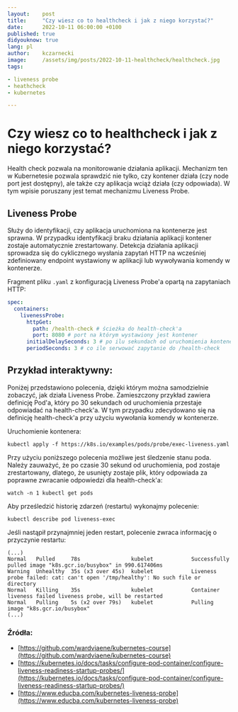 ```yaml
---
layout:    post
title:     "Czy wiesz co to healthcheck i jak z niego korzystać?"
date:      2022-10-11 06:00:00 +0100
published: true
didyouknow: true
lang: pl
author:    kczarnecki
image:     /assets/img/posts/2022-10-11-healthcheck/healthcheck.jpg
tags:

- liveness probe
- heathcheck
- kubernetes

---
```


# Czy wiesz co to healthcheck i jak z niego korzystać?

Health check pozwala na monitorowanie działania aplikacji. Mechanizm ten w Kubernetesie pozwala sprawdzić nie tylko, czy
kontener działa (czy node port jest dostępny), ale także czy aplikacja wciąż działa (czy odpowiada). W tym wpisie
poruszany jest temat mechanizmu Liveness Probe.

## Liveness Probe

Służy do identyfikacji, czy aplikacja uruchomiona na kontenerze jest sprawna. W przypadku identyfikacji braku działania
aplikacji kontener zostaje automatycznie zrestartowany. Detekcja działania aplikacji sprowadza się do cyklicznego
wysłania zapytań HTTP na wcześniej zdefiniowany endpoint wystawiony w aplikacji lub wywoływania komendy w kontenerze.

Fragment pliku `.yaml` z konfiguracją Liveness Probe'a opartą na zapytaniach HTTP:

```yaml
spec:
  containers:
    livenessProbe:
      httpGet:
        path: /health-check # ścieżka do health-check'a
        port: 8080 # port na którym wystawiony jest kontener
      initialDelaySeconds: 3 # po ilu sekundach od uruchomienia kontenera włączyć health-checka 
      periodSeconds: 3 # co ile serwować zapytanie do /health-check
```

## Przykład interaktywny:

Poniżej przedstawiono polecenia, dzięki którym można samodzielnie zobaczyć, jak działa Liveness Probe. Zamieszczony
przykład zawiera definicję Pod'a, który po 30 sekundach od uruchomienia przestaje odpowiadać na health-check'a. W tym
przypadku zdecydowano się na definicję health-check'a przy użyciu wywołania komendy w kontenerze.

Uruchomienie kontenera:

```shell
kubectl apply -f https://k8s.io/examples/pods/probe/exec-liveness.yaml
```

Przy użyciu poniższego polecenia możliwe jest śledzenie stanu poda. Należy zauważyć, że po czasie 30 sekund od
uruchomienia, pod zostaje zrestartowany, dlatego, że usunięty zostaje plik, który odpowiada za poprawne zwracanie
odpowiedzi dla health-check'a:

```shell
watch -n 1 kubectl get pods
```

Aby prześledzić historię zdarzeń (restartu) wykonajmy polecenie:

```shell
kubectl describe pod liveness-exec
```

Jeśli nastąpił przynajmniej jeden restart, polecenie zwraca informację o przyczynie restartu:

```shell
(...)
Normal   Pulled     78s                kubelet            Successfully pulled image "k8s.gcr.io/busybox" in 990.617406ms
Warning  Unhealthy  35s (x3 over 45s)  kubelet            Liveness probe failed: cat: can't open '/tmp/healthy': No such file or directory
Normal   Killing    35s                kubelet            Container liveness failed liveness probe, will be restarted
Normal   Pulling    5s (x2 over 79s)   kubelet            Pulling image "k8s.gcr.io/busybox"
(...)
```

### Źródła:

- [https://github.com/wardviaene/kubernetes-course](https://github.com/wardviaene/kubernetes-course)
- [https://kubernetes.io/docs/tasks/configure-pod-container/configure-liveness-readiness-startup-probes/](https://kubernetes.io/docs/tasks/configure-pod-container/configure-liveness-readiness-startup-probes/)
- [https://www.educba.com/kubernetes-liveness-probe](https://www.educba.com/kubernetes-liveness-probe)